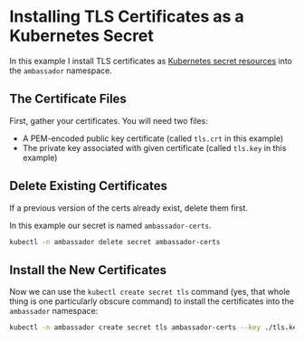 # Installing TLS Certificates as a Kubernetes Secret

In this example I install TLS certificates as [Kubernetes secret resources](https://kubernetes.io/docs/concepts/configuration/secret/) into the `ambassador` namespace.

## The Certificate Files

First, gather your certificates. You will need two files:

* A PEM-encoded public key certificate (called `tls.crt` in this example)
* The private key associated with given certificate (called `tls.key` in this example)

## Delete Existing Certificates

If a previous version of the certs already exist, delete them first.

In this example our secret is named `ambassador-certs`.

```bash
kubectl -n ambassador delete secret ambassador-certs
```

## Install the New Certificates

Now we can use the `kubectl create secret tls` command (yes, that whole thing is one particularly obscure command) to install the certificates into the `ambassador` namespace:

```bash
kubectl -n ambassador create secret tls ambassador-certs --key ./tls.key --cert ./tls.crt
```
